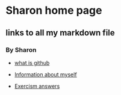 # Sharon home page

## links to all my markdown file

### By Sharon

* [what is github](/page1.md)
 
* [Information about myself](/myself.md)

* [Exercism answers](/exercism.md)

